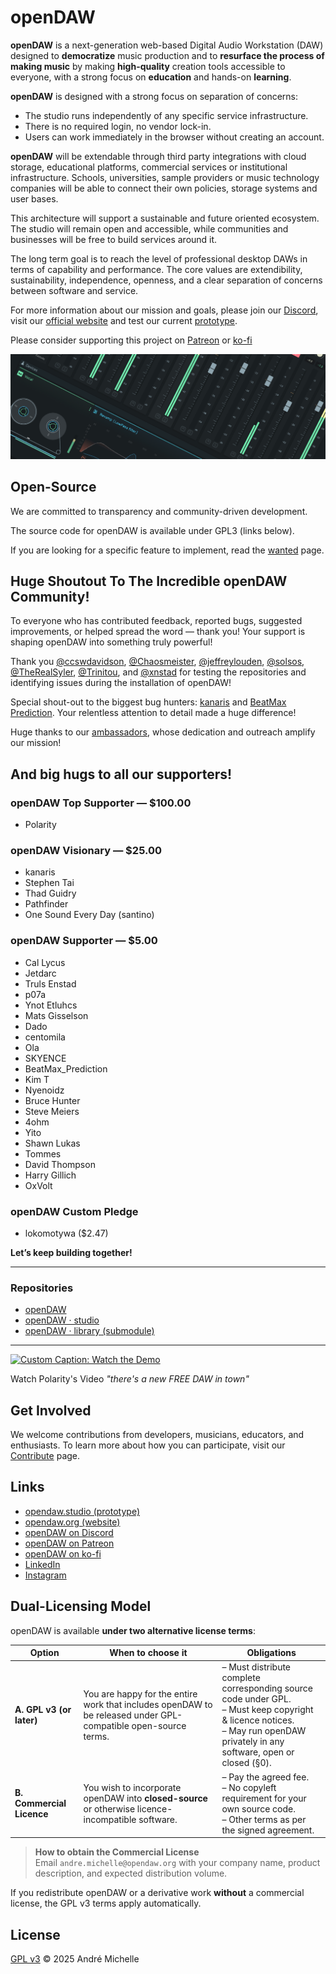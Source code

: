 # openDAW

**openDAW** is a next-generation web-based Digital Audio Workstation (DAW) designed to **democratize** music production
and to **resurface the process of making music** by making **high-quality** creation tools accessible to everyone, with
a strong focus on **education** and hands-on **learning**.

**openDAW** is designed with a strong focus on separation of concerns:
* The studio runs independently of any specific service infrastructure.
* There is no required login, no vendor lock-in.
* Users can work immediately in the browser without creating an account.

**openDAW** will be extendable through third party integrations with cloud storage, educational platforms, commercial services or institutional infrastructure. Schools, universities, sample providers or music technology companies will be able to connect their own policies, storage systems and user bases.

This architecture will support a sustainable and future oriented ecosystem. The studio will remain open and accessible, while communities and businesses will be free to build services around it.

The long term goal is to reach the level of professional desktop DAWs in terms of capability and performance. The core values are extendibility, sustainability, independence, openness, and a clear separation of concerns between software and service.

For more information about our mission and goals, please join our [Discord](https://discord.opendaw.studio), visit
our [official website](https://opendaw.org) and test our current [prototype](https://opendaw.studio/). 

Please consider supporting this project on [Patreon](https://www.patreon.com/join/openDAW) or [ko-fi](https://ko-fi.com/opendaw)

![studio-teaser.png](assets/studio-teaser.png)

## Open-Source

We are committed to transparency and community-driven development. 

The source code for openDAW is available under GPL3 (links below).

If you are looking for a specific feature to implement, read the [wanted](https://github.com/andremichelle/openDAW/wiki/Wanted) page.

## Huge Shoutout To The Incredible openDAW Community!

To everyone who has contributed feedback, reported bugs, suggested improvements, or helped spread the word — thank you!
Your support is shaping openDAW into something truly powerful!

Thank
you [@ccswdavidson](https://github.com/ccswdavidson), [@Chaosmeister](https://github.com/Chaosmeister), [@jeffreylouden](https://github.com/jeffreylouden), [@solsos](https://github.com/solsos), [@TheRealSyler](https://github.com/TheRealSyler), [@Trinitou](https://github.com/Trinitou),
and [@xnstad](https://github.com/xnstad) for testing the repositories and identifying issues during the installation of
openDAW!

Special shout-out to the biggest bug hunters: [kanaris](https://kanaris.net/)
and [BeatMax Prediction](https://linktr.ee/beatmax_prediction). Your relentless attention to detail made a huge
difference!

Huge thanks to our [ambassadors](https://opendaw.org/ambassadors), whose dedication and outreach amplify our mission!

## And big hugs to all our supporters!

### openDAW Top Supporter — $100.00  
- Polarity

### openDAW Visionary — $25.00  
- kanaris  
- Stephen Tai  
- Thad Guidry  
- Pathfinder  
- One Sound Every Day (santino)

### openDAW Supporter — $5.00  
- Cal Lycus  
- Jetdarc  
- Truls Enstad  
- p07a  
- Ynot Etluhcs  
- Mats Gisselson  
- Dado  
- centomila  
- Ola  
- SKYENCE  
- BeatMax_Prediction  
- Kim T  
- Nyenoidz  
- Bruce Hunter  
- Steve Meiers  
- 4ohm  
- Yito  
- Shawn Lukas  
- Tommes  
- David Thompson  
- Harry Gillich
- OxVolt

### openDAW Custom Pledge
- lokomotywa ($2.47)

**Let’s keep building together!**

---

### Repositories

* [openDAW](https://github.com/andremichelle/opendaw)
* [openDAW · studio](https://github.com/andremichelle/opendaw-studio)
* [openDAW · library (submodule)](https://github.com/andremichelle/opendaw-lib)

---

[![Custom Caption: Watch the Demo](https://img.youtube.com/vi/VPTXeJY6Eaw/0.jpg)](https://www.youtube.com/watch?v=VPTXeJY6Eaw)

Watch Polarity's Video *"there's a new FREE DAW in town"*

## Get Involved

We welcome contributions from developers, musicians, educators, and enthusiasts. To learn more about how you can
participate, visit our [Contribute](https://opendaw.org/contribute) page.

## Links

* [opendaw.studio (prototype)](https://opendaw.studio)
* [opendaw.org (website)](https://opendaw.org)
* [openDAW on Discord](https://discord.opendaw.studio)
* [openDAW on Patreon](https://www.patreon.com/join/openDAW)
* [openDAW on ko-fi](https://ko-fi.com/opendaw)
* [LinkedIn](https://www.linkedin.com/company/opendaw-org/)
* [Instagram](https://www.instagram.com/opendaw.studio)

## Dual-Licensing Model

openDAW is available **under two alternative license terms**:

| Option                    | When to choose it                                                                                              | Obligations                                                                                                                                                                      |
|---------------------------|----------------------------------------------------------------------------------------------------------------|----------------------------------------------------------------------------------------------------------------------------------------------------------------------------------|
| **A. GPL v3 (or later)**  | You are happy for the entire work that includes openDAW to be released under GPL-compatible open-source terms. | – Must distribute complete corresponding source code under GPL.<br>– Must keep copyright & licence notices.<br>– May run openDAW privately in any software, open or closed (§0). |
| **B. Commercial Licence** | You wish to incorporate openDAW into **closed-source** or otherwise licence-incompatible software.             | – Pay the agreed fee.<br>– No copyleft requirement for your own source code.<br>– Other terms as per the signed agreement.                                                       |

> **How to obtain the Commercial License**  
> Email `andre.michelle@opendaw.org` with your company name, product description, and expected distribution volume.

If you redistribute openDAW or a derivative work **without** a commercial license, the GPL v3 terms apply automatically.

## License

[GPL v3](https://www.gnu.org/licenses/gpl-3.0.txt) © 2025 André Michelle
